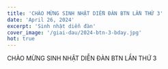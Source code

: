 ```yaml
---
title: 'CHÀO MỪNG SINH NHẬT DIỄN ĐÀN BTN LẦN THỨ 3'
date: 'April 26, 2024'
excerpt: 'Sinh nhật diễn đàn'
cover_image: '/giai-dau/2024-btn-3-bday.jpg'
hot: true
---
```


CHÀO MỪNG SINH NHẬT DIỄN ĐÀN BTN LẦN THỨ 3
